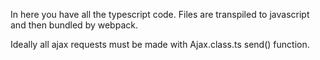 In here you have all the typescript code. Files are transpiled to javascript and then bundled by webpack.

Ideally all ajax requests must be made with Ajax.class.ts send() function.
